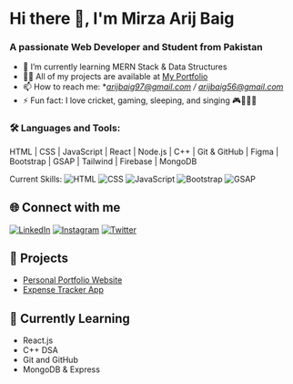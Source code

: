 

# Hi there 👋, I'm Mirza Arij Baig
### A passionate Web Developer and Student from Pakistan

- 🌱 I’m currently learning MERN Stack & Data Structures
- 👨‍💻 All of my projects are available at [My Portfolio](https://arij-portfolio.netlify.app/)
- 📫 How to reach me: **arijbaig97@gmail.com / arijbaig56@gmail.com*
- ⚡ Fun fact: I love cricket, gaming, sleeping, and singing 🎮🎤😴🏏

### 🛠️ Languages and Tools:
HTML | CSS | JavaScript | React | Node.js | C++ | Git & GitHub | Figma | Bootstrap | GSAP | Tailwind | Firebase | MongoDB


Current Skills:
![HTML](https://img.shields.io/badge/HTML5-orange?style=for-the-badge&logo=html5)
![CSS](https://img.shields.io/badge/CSS3-blue?style=for-the-badge&logo=css3)
![JavaScript](https://img.shields.io/badge/JavaScript-yellow?style=for-the-badge&logo=javascript)
![Bootstrap](https://img.shields.io/badge/Bootstrap-563d7c?style=for-the-badge&logo=bootstrap)
![GSAP](https://img.shields.io/badge/GSAP-88CE02?style=for-the-badge&logo=greensock&logoColor=white)


## 🌐 Connect with me
[![LinkedIn](https://img.shields.io/badge/LinkedIn-blue?style=flat-square&logo=linkedin)](https://www.linkedin.com/in/your-profile)
[![Instagram](https://img.shields.io/badge/Instagram-pink?style=flat-square&logo=instagram)](https://www.instagram.com/your-profile)
[![Twitter](https://img.shields.io/badge/Twitter-blue?style=flat-square&logo=twitter)](https://twitter.com/your-profile)

## 🚀 Projects
- [Personal Portfolio Website](https://arij-portfolio.netlify.app/)
- [Expense Tracker App]([https://github.com/username/quiz-app](https://680b319efe888e80dd98d2dd--dazzling-churros-7509c5.netlify.app/))

## 🧠 Currently Learning
- React.js
- C++ DSA
- Git and GitHub
- MongoDB & Express
